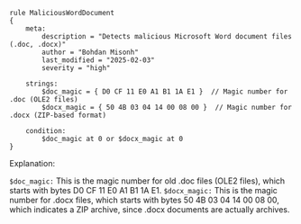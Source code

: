 ```
rule MaliciousWordDocument
{
    meta:
        description = "Detects malicious Microsoft Word document files (.doc, .docx)"
        author = "Bohdan Misonh"
        last_modified = "2025-02-03"
        severity = "high"

    strings:
        $doc_magic = { D0 CF 11 E0 A1 B1 1A E1 }  // Magic number for .doc (OLE2 files)
        $docx_magic = { 50 4B 03 04 14 00 08 00 }  // Magic number for .docx (ZIP-based format)

    condition:
        $doc_magic at 0 or $docx_magic at 0
}
```

Explanation:

``$doc_magic:`` This is the magic number for old .doc files (OLE2 files), which starts with bytes D0 CF 11 E0 A1 B1 1A E1.
``$docx_magic:`` This is the magic number for .docx files, which starts with bytes 50 4B 03 04 14 00 08 00, which indicates a ZIP archive, since .docx documents are actually archives.
